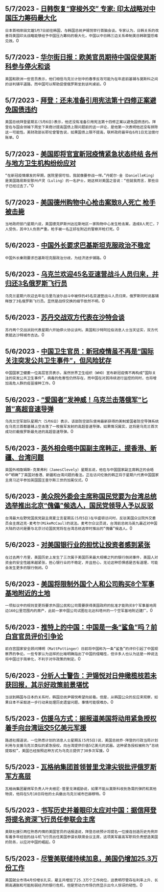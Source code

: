 
  ## 5/7/2023 - [日韩恢复“穿梭外交” 专家: 印太战略对中国压力筹码最大化](https://www.voachinese.com/a/mending-ties-to-counterbalance-regional-threats-japan-korea-to-reboot-shuttle-diplomacy/7082477.html)
 ```日本首相岸田文雄5月7日前往韩国，与韩国总统尹锡悦举行首脑会谈。专家认为，日韩关系的改善将美国印太战略能够给予中国压力筹码的极大化，中国以中日韩三边关系牵制美日韩联盟恐难见效。```0
  ## 5/7/2023 - [华尔街日报：欧美官员期待中国促使莫斯科参与停火和谈](https://www.voachinese.com/a/us-and-allies-look-at-potential-china-role-in-ending-ukraine-war-20230507/7082453.html)
 ```美国和欧洲一些官员表示，他们相信乌克兰计划中的春季反攻可能为在年底前基辅与莫斯科之间的谈判铺平道路，而中国可以帮助促使俄罗斯坐到谈判桌前。```0
  ## 5/7/2023 - [拜登：还未准备引用宪法第十四修正案避免国债违约](https://www.voachinese.com/a/biden-says-not-yet-ready-to-invoke-14th-amendment--20230507/7082321.html)
 ```美国总统拜登星期五(5月6日)表示，他还没有准备引用宪法第十四修正案以避免国债违约。拜登在与国会领袖下周坐下来商讨提高国债上限问题前的这一评论，是他第一次表明他还没有排除这一可能性。美财政部长耶伦曾警告说，如果国债上限不提高，联邦政府最早在6月1日无法偿付账单。```0
  ## 5/7/2023 - [美国即将官宣新冠疫情紧急状态终结 各州与地方卫生机构纷纷应对](https://www.voachinese.com/a/us-covid-emergency-20230507/7082254.html)
 ```“在新冠疫情爆发的早期，医院里很可怕，我就像要参战一样。”丹妮尔·金（DanielleKing）是美国路易斯安那州卢灵（Luling）的一名护士，她这样对美国之音说：“但就我而言，那些日子已经过去了。”```0
  ## 5/7/2023 - [美国德州购物中心枪击案致8人死亡 枪手被击毙](https://www.voachinese.com/a/texas-shooting-20230506/7082222.html)
 ```当地政府部门星期六说，美国德克萨斯州达拉斯地区一家购物中心发生枪击案，造成8人死亡，7人受伤，其中3人伤势严重。枪手被一名正好在附近的警察开枪打死。```0
  ## 5/6/2023 - [中国外长要求巴基斯坦克服政治不稳定](https://www.voachinese.com/a/china-ask-pakistan-to-overcome-instability-20230506/7081894.html)
 ```中国外长秦刚要求巴基斯坦克服政治分歧，为经济进步铺路。```0
  ## 5/6/2023 - [乌克兰欢迎45名亚速营战斗人员归来，并归还3名俄罗斯飞行员](https://www.voachinese.com/a/ukraine-russia-exchange-pows-20230506/7081868.html)
 ```乌克兰星期六欢迎去年在马里乌波尔战斗中被俘的45名亚速营战斗人员归来，俄罗斯同时说基辅释放了3名俄罗斯飞行员。显然是战俘交换的细节依然不明。```0
  ## 5/6/2023 - [苏丹交战双方代表在沙特会谈](https://www.voachinese.com/a/sudan-peace-talks-in-saudi-20230506/7081845.html)
 ```苏丹两个交战派别代表星期六开始停火协议谈判。美国和沙特阿拉伯消息人士当天证实，双方代表抵达沙特城市吉达。```0
  ## 5/6/2023 - [中国卫生官员：新冠疫情虽不再是“国际关注突发公共卫生事件”，但风险犹存](https://www.voachinese.com/a/covid-global-emergency-over-but-risks-remain-says-china-health-official-20230506/7081690.html)
 ```中国国家卫健委一位高层官员表示，虽然世界卫生组织（WHO）宣布新冠疫情不再构成“国际关注的突发公共卫生事件”，病毒的危害性仍然存在，而中国在对其持续进行监控的同时，也将增加高危人群的疫苗接种工作。```0
  ## 5/6/2023 - [“爱国者”发神威！乌克兰击落俄军“匕首”高超音速导弹](https://www.voachinese.com/a/ukraine-downs-russian-hypersonic-missile-with-us-patriot-defense-systems-20230506/7081664.html)
 ```乌克兰空军部队星期六（5月6日）表示，该部防空部队使用最新获得的美制爱国者防空导弹系统在乌克兰首都基辅上空击落了一枚俄军发射的高超音速导弹。如果情况属实，这将是乌克兰首次成功拦截俄罗斯最先进的高超音速导弹。```0
  ## 5/6/2023 - [英外相会晤中国副主席韩正，提香港、新疆、台湾问题](https://www.voachinese.com/a/uk-china-han-zheng-20230505/7081439.html)
 ```英国外相詹姆斯·克莱弗利（JamesClevely）星期五说，他在与中国国家副主席韩正的会晤中“明确”了英国对香港、新疆和台湾问题的看法。正在访问伦敦的韩正将于星期六代表中国国家主席习近平参加英国国王查尔斯三世的加冕仪式。```0
  ## 5/6/2023 - [美众院外委会主席称国民党要为台湾总统选举推出北京“傀儡”候选人，国民党领导人予以反驳](https://www.voachinese.com/a/taiwan-opposition-party-refutes-rep-mccaul-calling-its-presidential-candidate-beijings-puppet-20230505/7081387.html)
 ```台湾最大在野党国民党副主席夏立言星期五(5月5日)在华盛顿访问时，反驳美国众议院外交委员会主席迈克·麦考尔(MikeMcCaul)的说法。麦考尔众议员说，台湾前总统马英九最近对中国大陆的访问是要与北京讨论国民党将在台湾总统选举时推出的“傀儡”候选人。```0
  ## 5/6/2023 - [对美国银行业的担忧让投资者感到紧张](https://www.voachinese.com/a/worries-about-us-banks-have-investors-nervous-20230505/7081382.html)
 ```在过去两个月里，美国历史上发生了三次属于美国历来最大规模之列的银行倒闭事件，美国人对资金的安全性越来越紧张，担心银行业的不稳定，并且担心，无论这种恐惧感是否有道理，可能会发生更多的银行倒闭。```0
  ## 5/6/2023 - [美国将限制外国个人和公司购买8个军事基地附近的土地](https://www.voachinese.com/a/us-to-control-land-sales-to-foreigners-near-8-military-bases-20230505/7081373.html)
 ```一项拟议中的规则变更将要求外国公民和公司需要获得美国政府的批准才能购买8个军事基地周边160公里范围内的房产，此前一家中国公司试图在北达科塔州的一个空军基地附近建厂。```0
  ## 5/6/2023 - [推特上的中国：中国是一条“鲨鱼”吗？前白宫官员评价引争论](https://www.voachinese.com/a/china-on-twitter-pottinger-20230505/7081088.html)
 ```前白宫国家安全顾问博明（MattPottinger）日前将中国称为一条“鲨鱼”的评价引起了中国观察界的争论。一些专家认为这样的比喻明确指出了中国的侵略性，但许多人也认为这是一种说法将中国过于简单化，不利于对华政策的制定。```0
  ## 5/6/2023 - [分析人士警告：尹锡悦对日伸橄榄枝若未获回报，其示好政策前景堪忧](https://www.voachinese.com/a/yoon-s-japan-outreach-faces-bleak-future-without-japan-reciprocation-warn-analysts-20230505/7081091.html)
 ```当谈到韩国与日本的关系时，韩国总统尹锡悦希望向前看。但是，从韩国公众的反应来观察，如果日本不采取进一步行动来处理历史遗留问题，事情可能很难办。```0
  ## 5/5/2023 - [仿援乌方式：据报道美国将动用紧急授权着手向台湾运交5亿美元军援](https://www.voachinese.com/a/u-s-moving-ahead-with-500-million-in-arms-aid-for-taiwan-source-says/7081103.html)
 ```路透社报道说，一位熟悉计划的消息人士星期五(5月5日)说，美国总统乔·拜登的行政当局计划利用与支援乌克兰类似的紧急授权，向台湾提供价值5亿美元的武器。这种紧急授权被称为“总统提取权”，美国已经按照这种方式为乌克兰提供了30多次军援。```0
  ## 5/5/2023 - [瓦格纳集团首领普里戈津尖锐批评俄罗斯军方高层](https://www.voachinese.com/a/wagner-chief-prigozhin-lashes-out-at-russian-military-establishment-20230505/7081045.html)
 ```瓦格纳集团雇佣军负责人叶夫根尼·普里戈津威胁说，如果不能从莫斯科收到急需的弹药和其他物资，他将在5月10日将他的士兵撤出乌克兰城市巴赫穆特。```0
  ## 5/5/2023 - [书写历史并着眼印太应对中国：据信拜登将提名资深飞行员任参联会主席](https://www.voachinese.com/a/biden-said-to-pick-air-force-general-as-joint-chiefs-chair-20230505/7081054.html)
 ```美联社援引两位熟悉内情的美国官员的话报道说，拜登总统预计将提名一位接连创造历史先例并有着多年经验的战斗机飞行员出任美国参谋长联席会议主席，这项美军最高军职将负责塑造美国的防务，以应对中国的崛起。```0
  ## 5/5/2023 - [尽管美联储持续加息，美国仍增加25.3万份工作](https://www.voachinese.com/a/us-adds-a-solid-253-000-jobs-despite-fed-s-rate-hikes-20230505/7080914.html)
 ```美国就业市场4月份增长扎实，雇主共增加了25.3万个工作岗位，这表明尽管存在利率上升、长期高通胀和可能削弱经济的银行危机，但是劳动力市场仍然显示出令人惊讶的韧性。```0